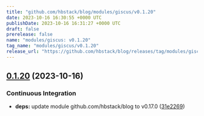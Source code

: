```yaml
---
title: "github.com/hbstack/blog/modules/giscus/v0.1.20"
date: 2023-10-16 16:30:55 +0000 UTC
publishDate: 2023-10-16 16:31:27 +0000 UTC
draft: false
prerelease: false
name: "modules/giscus: v0.1.20"
tag_name: "modules/giscus/v0.1.20"
release_url: "https://github.com/hbstack/blog/releases/tag/modules/giscus/v0.1.20"
---
```


## [0.1.20](https://github.com/hbstack/blog/compare/modules/giscus/v0.1.19...modules/giscus/v0.1.20) (2023-10-16)


### Continuous Integration

* **deps:** update module github.com/hbstack/blog to v0.17.0 ([31e2269](https://github.com/hbstack/blog/commit/31e2269889826b3a102fb1ac5ac1a0c09a88d652))
